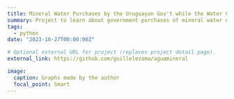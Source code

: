 ```yaml
---
title: Mineral Water Purchases by the Uruguayan Gov't while the Water Crisis (2023)
summary: Project to learn about government purchases of mineral water during a water crisis in Uruguay
tags:
  - python
date: "2023-10-27T00:00:00Z"

# Optional external URL for project (replaces project detail page).
external_link: https://github.com/guillelezama/aguamineral

image: 
  caption: Graphs made by the author
  focal_point: Smart
---
```

